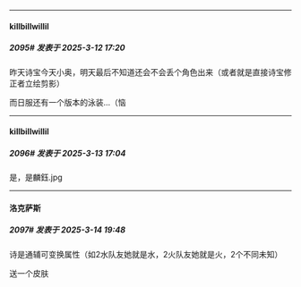 ﻿
*****

####  killbillwillil  
##### 2095#       发表于 2025-3-12 17:20

昨天诗宝今天小奥，明天最后不知道还会不会丢个角色出来（或者就是直接诗宝修正者立绘剪影）

而日服还有一个版本的泳装…（恼


*****

####  killbillwillil  
##### 2096#       发表于 2025-3-13 17:04

是，是麟鈺.jpg


*****

####  洛克萨斯  
##### 2097#       发表于 2025-3-14 19:48

诗是通辅可变换属性（如2水队友她就是水，2火队友她就是火，2个不同未知）

送一个皮肤

